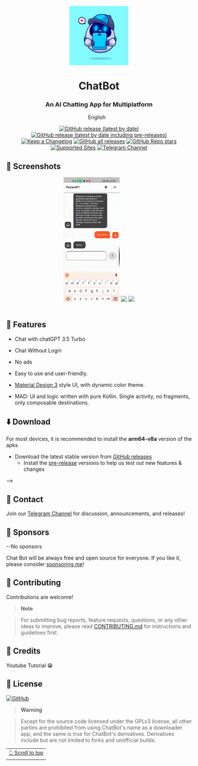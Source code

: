 <div align="center">

<img width="" src="assets/icon/chatboticon.jpg"  width=160 height=160  align="center">

# ChatBot

### An AI Chatting App for Multiplatform


English
&nbsp;&nbsp;


[![GitHub release (latest by date)](https://img.shields.io/github/v/release/zamansheikh/chatbot?color=black&label=Stable&logo=github)](https://github.com/zamansheikh/chatbot/releases/latest/)
[![GitHub release (latest by date including pre-releases)](https://img.shields.io/github/v/release/zamansheikh/chatbot?include_prereleases&label=Preview&logo=Github)](https://github.com/zamansheikh/chatbot/releases/)
[![Keep a Changelog](https://img.shields.io/badge/Changelog-lightgray?style=flat&color=gray&logo=keep-a-changelog)](https://github.com/zamansheikh/chatbot/blob/main/CHANGELOG.md)
[![GitHub all releases](https://img.shields.io/github/downloads/zamansheikh/chatbot/total?label=Downloads&logo=github)](https://github.com/zamansheikh/chatbot/releases/)
[![GitHub Repo stars](https://img.shields.io/github/stars/zamansheikh/chatbot?color=informational&label=Stars)](https://github.com/zamansheikh/chatbot)
[![Supported Sites](https://img.shields.io/badge/Supported-Sites-9cf.svg?style=flat)](https://github.com/yt-dlp/yt-dlp/blob/master/supportedsites.md)
[![Telegram Channel](https://img.shields.io/badge/Telegram-chatbot-blue?style=flat&logo=telegram)](https://t.me/decodersfamily)


</div>


## 📱 Screenshots

<div align="center">
<div>
  <img src="assets/screenshots/ss1.jpg" width="30%" />
  <img src="assets/screenshots/ss2.jpgng" width="30%" />
  <img src="assets/screenshots/ss3.jpg" width="30%" />
</div>
</div>

<br>

## 📖 Features

- Chat with chatGPT 3.5 Turbo

- Chat Without Login

- No ads




- Easy to use and user-friendly.

- [Material Design 3](https://m3.material.io/) style UI, with dynamic color theme.

- MAD: UI and logic written with pure Kotlin. Single activity, no fragments, only composable destinations.



## ⬇️ Download

For most devices, it is recommended to install the **arm64-v8a** version of the apks

- Download the latest stable version from [GitHub releases](https://github.com/zamansheikh/chatbot/releases/latest)
  - Install the [pre-release](https://github.com/zamansheikh/chatbot/releases/) versions to help us test out new features & changes

-->

## 💬 Contact

Join our [Telegram Channel](https://t.me/decodersfamily) for discussion, announcements, and releases!

## 💖 Sponsors

  --No sponsors


Chat Bot will be always free and open source for everyone. If you like it, please consider [sponsoring me](https://github.com/sponsors/zamansheikh)!

## 🤝 Contributing

Contributions are welcome!


	
>**Note**

>For submitting bug reports, feature requests, questions, or any other ideas to improve, please read [CONTRIBUTING.md](https://github.com/zamansheikh/chatbot/blob/main/CONTRIBUTING.md) for instructions and guidelines first.



## 🧱 Credits

Youtube Tutorial 😁

## 📃 License

[![GitHub](https://img.shields.io/github/license/JunkFood02/Seal?style=for-the-badge)](https://github.com/JunkFood02/Seal/blob/main/LICENSE)

>**Warning**

>Except for the source code licensed under the GPLv3 license,
>all other parties are prohibited from using ChatBot's name as a downloader app,
>and the same is true for ChatBot's derivatives.
>Derivatives include but are not limited to forks and unofficial builds.

<div align="right">
<table><td>
<a href="#start-of-content">👆 Scroll to top</a>
</td></table>
</div>
